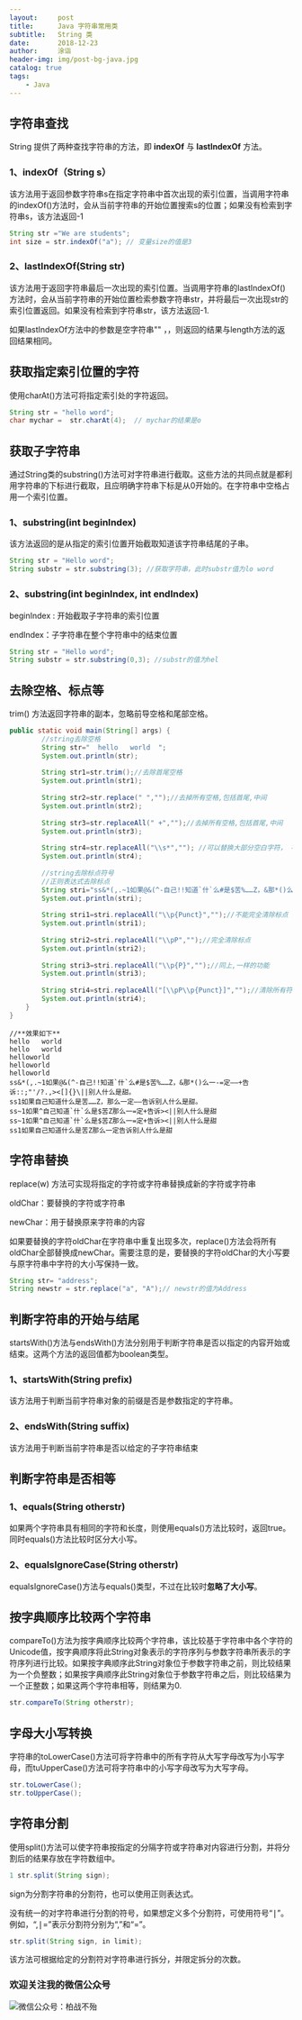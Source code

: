 ```yaml
---
layout:     post
title:      Java 字符串常用类
subtitle:   String 类
date:       2018-12-23
author:     涂诣
header-img: img/post-bg-java.jpg
catalog: true
tags:
    - Java
---
```


## 字符串查找
String 提供了两种查找字符串的方法，即 **indexOf** 与 **lastIndexOf** 方法。

### 1、indexOf（String s） 
该方法用于返回参数字符串s在指定字符串中首次出现的索引位置，当调用字符串的indexOf()方法时，会从当前字符串的开始位置搜索s的位置；如果没有检索到字符串s，该方法返回-1

```java
String str ="We are students";
int size = str.indexOf("a"); // 变量size的值是3
```

### 2、lastIndexOf(String str)

该方法用于返回字符串最后一次出现的索引位置。当调用字符串的lastIndexOf()方法时，会从当前字符串的开始位置检索参数字符串str，并将最后一次出现str的索引位置返回。如果没有检索到字符串str，该方法返回-1.

如果lastIndexOf方法中的参数是空字符串"" ，，则返回的结果与length方法的返回结果相同。

## 获取指定索引位置的字符
使用charAt()方法可将指定索引处的字符返回。

```java
String str = "hello word";
char mychar =  str.charAt(4);  // mychar的结果是o
```

## 获取子字符串
通过String类的substring()方法可对字符串进行截取。这些方法的共同点就是都利用字符串的下标进行截取，且应明确字符串下标是从0开始的。在字符串中空格占用一个索引位置。

### 1、substring(int beginIndex)

该方法返回的是从指定的索引位置开始截取知道该字符串结尾的子串。

```java
String str = "Hello word";
String substr = str.substring(3); //获取字符串，此时substr值为lo word
```

### 2、substring(int beginIndex,  int endIndex)

beginIndex : 开始截取子字符串的索引位置

endIndex：子字符串在整个字符串中的结束位置

```java
String str = "Hello word";
String substr = str.substring(0,3); //substr的值为hel
```

## 去除空格、标点等
trim() 方法返回字符串的副本，忽略前导空格和尾部空格。

```java
public static void main(String[] args) {
        //string去除空格
        String str="  hello   world  ";
        System.out.println(str);
 
        String str1=str.trim();//去除首尾空格
        System.out.println(str1);
 
        String str2=str.replace(" ","");//去掉所有空格,包括首尾,中间
        System.out.println(str2);
 
        String str3=str.replaceAll(" +","");//去掉所有空格,包括首尾,中间
        System.out.println(str3);
 
        String str4=str.replaceAll("\\s*",""); //可以替换大部分空白字符， 不限于空格 . 说明:\s 可以匹配空格、制表符、换页符等空白字符的其中任意一个
        System.out.println(str4);
 
        //string去除标点符号
        //正则表达式去除标点
        String stri="ss&*(,.~1如果@&(^-自己!!知道`什`么#是$苦%……Z，&那*()么一-=定——+告诉::;\"'/?.,><[]{}\\||别人什么是甜。";
        System.out.println(stri);
 
        String stri1=stri.replaceAll("\\p{Punct}","");//不能完全清除标点
        System.out.println(stri1);
 
        String stri2=stri.replaceAll("\\pP","");//完全清除标点
        System.out.println(stri2);
 
        String stri3=stri.replaceAll("\\p{P}","");//同上,一样的功能
        System.out.println(stri3);
 
        String stri4=stri.replaceAll("[\\pP\\p{Punct}]","");//清除所有符号,只留下字母 数字  汉字  共3类.
        System.out.println(stri4);
    }
}
```

```
//**效果如下**
hello   world  
hello   world
helloworld
helloworld
helloworld
ss&*(,.~1如果@&(^-自己!!知道`什`么#是$苦%……Z，&那*()么一-=定——+告诉::;"'/?.,><[]{}\||别人什么是甜。
ss1如果自己知道什么是苦……Z，那么一定——告诉别人什么是甜。
ss~1如果^自己知道`什`么是$苦Z那么一=定+告诉><||别人什么是甜
ss~1如果^自己知道`什`么是$苦Z那么一=定+告诉><||别人什么是甜
ss1如果自己知道什么是苦Z那么一定告诉别人什么是甜
```

## 字符串替换
replace(w) 方法可实现将指定的字符或字符串替换成新的字符或字符串

oldChar：要替换的字符或字符串

newChar：用于替换原来字符串的内容

如果要替换的字符oldChar在字符串中重复出现多次，replace()方法会将所有oldChar全部替换成newChar。需要注意的是，要替换的字符oldChar的大小写要与原字符串中字符的大小写保持一致。

```java
String str= "address";
String newstr = str.replace("a", "A");// newstr的值为Address
```

## 判断字符串的开始与结尾
startsWith()方法与endsWith()方法分别用于判断字符串是否以指定的内容开始或结束。这两个方法的返回值都为boolean类型。

### 1、startsWith(String prefix) 

该方法用于判断当前字符串对象的前缀是否是参数指定的字符串。

### 2、endsWith(String suffix) 
该方法用于判断当前字符串是否以给定的子字符串结束

## 判断字符串是否相等
    
### 1、equals(String otherstr)

如果两个字符串具有相同的字符和长度，则使用equals()方法比较时，返回true。同时equals()方法比较时区分大小写。

### 2、equalsIgnoreCase(String otherstr)

equalsIgnoreCase()方法与equals()类型，不过在比较时**忽略了大小写**。

## 按字典顺序比较两个字符串

compareTo()方法为按字典顺序比较两个字符串，该比较基于字符串中各个字符的Unicode值，按字典顺序将此String对象表示的字符序列与参数字符串所表示的字符序列进行比较。如果按字典顺序此String对象位于参数字符串之前，则比较结果为一个负整数；如果按字典顺序此String对象位于参数字符串之后，则比较结果为一个正整数；如果这两个字符串相等，则结果为0.

```java
str.compareTo(String otherstr);
```

## 字母大小写转换
字符串的toLowerCase()方法可将字符串中的所有字符从大写字母改写为小写字母，而tuUpperCase()方法可将字符串中的小写字母改写为大写字母。

```java
str.toLowerCase();
str.toUpperCase();
```
## 字符串分割
使用split()方法可以使字符串按指定的分隔字符或字符串对内容进行分割，并将分割后的结果存放在字符数组中。

```java
1 str.split(String sign);
```
sign为分割字符串的分割符，也可以使用正则表达式。

没有统一的对字符串进行分割的符号，如果想定义多个分割符，可使用符号“<kbd>|</kbd>”。例如，“,<kbd>|</kbd>=”表示分割符分别为“,”和“=”。

```java 
str.split(String sign, in limit);
```
该方法可根据给定的分割符对字符串进行拆分，并限定拆分的次数。

### 欢迎关注我的微信公众号

![微信公众号：柏战不殆](http://upload-images.jianshu.io/upload_images/3990834-c91d28f8be4121e4.png?imageMogr2/auto-orient/strip%7CimageView2/2/w/1240)
